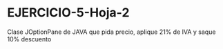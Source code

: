 # EJERCICIO-5-Hoja-2
Clase JOptionPane de JAVA que pida precio, aplique 21% de IVA y saque 10% descuento

